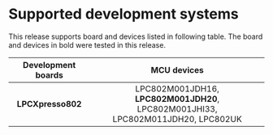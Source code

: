 # Supported development systems

This release supports board and devices listed in following table. The board and devices in bold were tested in this release.

|Development boards|MCU devices|
|:--:              |:--:       |
|**LPCXpresso802**|LPC802M001JDH16, **LPC802M001JDH20**, LPC802M001JHI33,<br> LPC802M011JDH20, LPC802UK|
